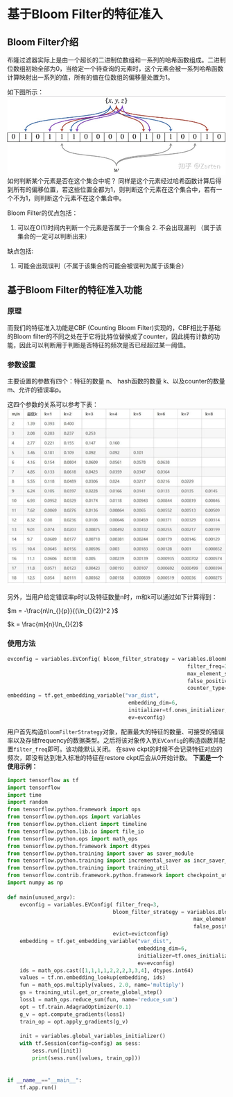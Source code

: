 # 基于Bloom Filter的特征准入
## Bloom Filter介绍
布隆过滤器实际上是由一个超长的二进制位数组和一系列的哈希函数组成。二进制位数组初始全部为0，当给定一个待查询的元素时，这个元素会被一系列哈希函数计算映射出一系列的值，所有的值在位数组的偏移量处置为1。

如下图所示：
![img_1.png](Feature-Eviction/img_1.png)
如何判断某个元素是否在这个集合中呢？
同样是这个元素经过哈希函数计算后得到所有的偏移位置，若这些位置全都为1，则判断这个元素在这个集合中，若有一个不为1，则判断这个元素不在这个集合中。

Bloom Filter的优点包括：
  1. 可以在O(1)时间内判断一个元素是否属于一个集合
        2. 不会出现漏判 （属于该集合的一定可以判断出来）

缺点包括:

  1. 可能会出现误判（不属于该集合的可能会被误判为属于该集合）

## 基于Bloom Filter的特征准入功能
### 原理
而我们的特征准入功能是CBF (Counting Bloom Filter)实现的，CBF相比于基础的Bloom filter的不同之处在于它将比特位替换成了counter，因此拥有计数的功能，因此可以判断用于判断是否特征的频次是否已经超过某一阈值。
### 参数设置
主要设置的参数有四个：特征的数量 n、 hash函数的数量 k、以及counter的数量m、允许的错误率p。

这四个参数的关系可以参考下表：
![img_2](Feature-Eviction/img_2.png)

另外，当用户给定错误率p时以及特征数量n时，m和k可以通过如下计算得到：

$m = -\frac{n\ln_{}{p}}{(\ln_{}{2})^2 }$

$k = \frac{m}{n}\ln_{}{2}$

### 使用方法
```python
evconfig = variables.EVConfig( bloom_filter_strategy = variables.BloomFilterStrategy(
                                                          filter_freq=3,
                                                          max_element_size = 2**30,
                                                          false_positive_probability = 0.01,
                                                          counter_type=dtypes.uint64))
embedding = tf.get_embedding_variable("var_dist",
                                       embedding_dim=6,
                                       initializer=tf.ones_initializer,
                                       ev=evconfig)
```

用户首先构造`BloomFilterStrategy`对象，配置最大的特征的数量、可接受的错误率以及存储frequency的数据类型。之后将该对象传入到`EVConfig`的构造函数并配置`filter_freq`即可。该功能默认关闭。
在save ckpt的时候不会记录特征对应的频次，即没有达到准入标准的特征在restore ckpt后会从0开始计数。
**下面是一个使用示例：**

```python
import tensorflow as tf
import tensorflow
import time
import random
from tensorflow.python.framework import ops
from tensorflow.python.ops import variables
from tensorflow.python.client import timeline
from tensorflow.python.lib.io import file_io
from tensorflow.python.ops import math_ops
from tensorflow.python.framework import dtypes
from tensorflow.python.training import saver as saver_module
from tensorflow.python.training import incremental_saver as incr_saver_module 
from tensorflow.python.training import training_util
from tensorflow.contrib.framework.python.framework import checkpoint_utils
import numpy as np

def main(unused_argv):
    evconfig = variables.EVConfig( filter_freq=3,
                                  bloom_filter_strategy = variables.BloomFilterStrategy(
                                                            max_element_size = 2**30,
                                                            false_positive_probability = 0.01),
                                  evict=evictconfig)
    embedding = tf.get_embedding_variable("var_dist",
                                          embedding_dim=6,
                                          initializer=tf.ones_initializer,
                                          ev=evconfig)
    ids = math_ops.cast([1,1,1,1,2,2,2,3,3,4], dtypes.int64)
    values = tf.nn.embedding_lookup(embedding, ids)
    fun = math_ops.multiply(values, 2.0, name='multiply')
    gs = training_util.get_or_create_global_step()
    loss1 = math_ops.reduce_sum(fun, name='reduce_sum')
    opt = tf.train.AdagradOptimizer(0.1)
    g_v = opt.compute_gradients(loss1)
    train_op = opt.apply_gradients(g_v)
    
    init = variables.global_variables_initializer()
    with tf.Session(config=config) as sess:
        sess.run([init])
        print(sess.run([values, train_op]))
        
 
if __name__=="__main__":
    tf.app.run()
```
